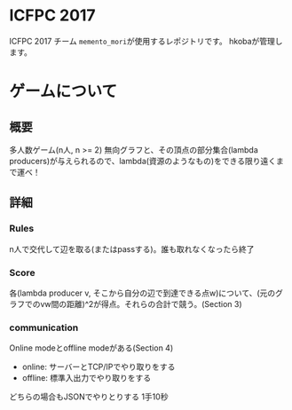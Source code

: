 # ICFPC 2017

ICFPC 2017 チーム `memento_mori`が使用するレポジトリです。
hkobaが管理します。

# ゲームについて
## 概要
多人数ゲーム(n人, n >= 2)
無向グラフと、その頂点の部分集合(lambda producers)が与えられるので、lambda(資源のようなもの)をできる限り遠くまで運べ！

## 詳細

### Rules
n人で交代して辺を取る(またはpassする)。誰も取れなくなったら終了

### Score
各(lambda producer v, そこから自分の辺で到達できる点w)について、(元のグラフでのvw間の距離)^2が得点。それらの合計で競う。(Section 3)

### communication
Online modeとoffline modeがある(Section 4)

- online: サーバーとTCP/IPでやり取りをする
- offline: 標準入出力でやり取りをする

どちらの場合もJSONでやりとりする
1手10秒

